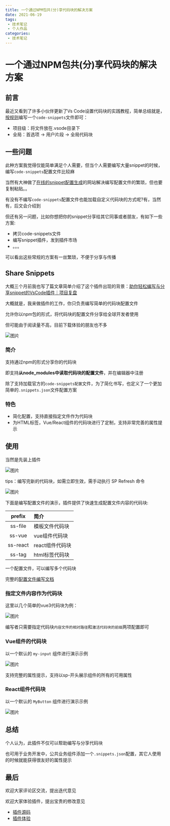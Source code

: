 ```yaml
---
title: 一个通过NPM包共(分)享代码块的解决方案
date: 2021-06-19
tags:
 - 技术笔记
 - 个人作品
categories:
 - 技术笔记
---
```

# 一个通过NPM包共(分)享代码块的解决方案
## 前言

最近又看到了许多小伙伴更新了Vs Code设置代码块的实践教程，简单总结就是，[按规则](https://code.visualstudio.com/docs/editor/userdefinedsnippets)编写一个`code-snippets`文件即可：
* 项目级：将文件放在.vsode目录下
* 全局：首选项 -> 用户片段 -> 全局代码块

## 一些问题
此种方案我觉得仅能简单满足个人需要，但当个人需要编写大量snippet的时候，编写`code-snippets`配置文件比较麻

当然有大神做了[在线的snippet配置生成](https://snippet-generator.app/)的网站解决编写配置文件的繁琐，但也要复制粘贴。。

有没有不编写`code-snippets`配置文件也能加载自定义代码块的方式呢?有，当然有，后文会介绍到

但还有另一问题，比如你想把你的snippet分享给其它同事或者朋友，有如下一些方案:
* 拷贝code-snippets文件
* 编写snippet插件，发到插件市场
* 。。。

可以看出这些常规的方案有一丝繁琐，不便于分享与传播

## Share Snippets

大概三个月前我也写了篇文章简单介绍了这个插件出现的背景：[助你轻松编写与分享snippet的VsCode插件｜项目复盘](https://juejin.cn/post/6940258156232736798#heading-0)

大概就是，我来做插件的工作，你只负责编写简单的代码块配置文件

允许你以npm包的形式，将代码块的配置文件分享给全球开发者使用

但可能由于阅读量不高，目前下载体验的朋友也不多

![图片](https://img.cdn.sugarat.top/mdImg/MTYyNDEwODI4NzY0MQ==624108287641)

### 简介
支持通过npm的形式分享你的代码块

即支持**从node_modules中读取代码块的配置文件**，并在编辑器中注册

除了支持加载官方的`code-snippets配置`文件，为了简化书写，也定义了一个更加简单的`.snippets.json`文件配置方案

### 特色
* 简化配置，支持直接指定文件作为代码块
* 为HTML标签，Vue/React组件的代码块进行了定制，支持非常完善的属性提示

## 使用

当然是先装上插件

![图片](https://img.cdn.sugarat.top/mdImg/MTYyNDEwOTA4NDYxNg==624109084616)

tips：编写完新的代码块，如需立即生效，需手动执行 SP Refresh 命令

![图片](https://img.cdn.sugarat.top/mdImg/MTYyNDEwOTE2NDE2OQ==624109164169)

下面是编写配置文件的演示，插件提供了快速生成配置文件内容的代码块:

|  prefix  | 简介            |
| :------: | :-------------- |
| ss-file  | 模板文件代码块  |
|  ss-vue  | vue组件代码块   |
| ss-react | react组件代码块 |
|  ss-tag  | html标签代码块  |


一个配置文件，可以编写多个代码块

完整的[配置文件编写文档](https://github.com/ATQQ/ShareSnippet/blob/master/README.md)
### 指定文件内容作为代码块
这里以几个简单的vue3代码块为例：

![图片](https://img.cdn.sugarat.top/mdImg/MTYyNDExMTcwODU3OQ==ss-template.gif)

编写者只需要指定代码块`内容文件的相对路径`和`激活代码块的前缀`两项配置即可

### Vue组件的代码块
以一个默认的 `my-input` 组件进行演示示例

![图片](https://img.cdn.sugarat.top/mdImg/MTYyNDExMjM3MjM3NQ==ss-vue.gif)

支持完整的属性提示，支持以sp-开头展示组件的所有的可用属性

### React组件代码块
以一个默认的 `MyButton` 组件进行演示示例


![图片](https://img.cdn.sugarat.top/mdImg/MTYyNDExMjg1ODQ5OQ==ss-react.gif)

## 总结
个人认为，此插件不仅可以帮助编写与分享代码块

也可用于业务开发中，公共业务组件添加一个`.snippets.json`配置，其它人使用的时候就能获得很友好的属性提示

## 最后
欢迎大家评论区交流，提出迭代意见

欢迎大家体验插件，提出宝贵的修改意见

* [插件源码](https://github.com/ATQQ/ShareSnippet)
* [插件体验](https://marketplace.visualstudio.com/items?itemName=sugar.snippet)


<comment/>